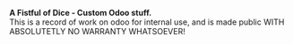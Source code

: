 <b>A Fistful of Dice - Custom Odoo stuff.</b><br />
This is a record of work on odoo for internal use, and is made public WITH ABSOLUTETLY NO WARRANTY WHATSOEVER!
